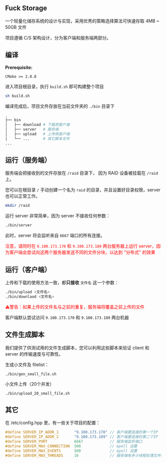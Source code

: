 ## Fuck Storage

一个轻量化储存系统的设计与实现，采用优秀的策略选择算法可快速存取 4MB ~ 50GB 文件

项目遵循 C/S 架构设计，分为客户端和服务端两部分。



## 编译

**Prerequisite:**

`CMake >= 2.8.8` 



进入项目根目录，执行 `build.sh` 即可构建整个项目 

```bash
sh build.sh
```



编译完成后，项目文件存放在当前文件夹的 `./bin` 目录下

```bash
.
├── bin
│   ├── download # 下载用客户端
│   ├── server   # 服务端
│   ├── upload   # 上传用客户端
│   └── ...      # 其它脚本文件
...
```



## 运行（服务端）

服务端会把接收到的文件存放在 `/raid` 目录下， 因为 RAID 设备被挂载在 `/raid` 上。

您可以在根目录 `/` 手动创建一个名为 `raid` 的目录，并且设置好目录权限，server 也可以正常工作。

```bash
mkdir /raid
```

运行 server 非常简单，因为 server 不接收任何参数：

```bash
./bin/server
```

此时，server 将会监听来自 `6667` 端口的所有连接。

<font color="red">注意，请同时在 `9.100.173.170` 和 `9.100.173.189` 两台服务器上运行 server，因为客户端会尝试向这两个服务器发送不同的文件分块，以达到 "分布式" 的效果</font>





## 运行（客户端）

上传和下载的使用方法一致，都**只接收** `文件名` 这一个参数：

```bash
./bin/upload <文件名>
./bin/downlaod <文件名>
```

<font color="red">⚠️警告：如果上传的文件名与之前的重复，服务端将覆盖之前上传的文件</font>

客户端默认尝试访问 `9.100.173.170` 和 `9.100.173.189` 两台机器





## 文件生成脚本

我们提供了供测试用的文件生成脚本，您可以利用这些脚本来验证 client 和 server 的传输速度与可靠性。



生成小文件及 filelist：

```
./bin/gen_small_file.sh
```



小文件上传（20个并发）

```
./bin/upload_20_small_file.sh
```



## 其它

在 /etc/config.hpp 里，有一些关于项目的配置：

```c++
#define SERVER_IP_ADDR_1       "9.100.173.170" // 客户端要连接的第一个IP
#define SERVER_IP_ADDR_2       "9.100.173.189" // 客户端要连接的第二个IP
#define SERVER_PORT            6667            // 服务端监听端口
#define SERVER_MAX_CONNECTION  500             // epoll 设置
#define SERVER_MAX_EVENTS      500             // epoll 设置
#define SERVER_MAX_THREADS     16              // 服务端有多少线程处理文件分块（一个分块一个线程）
```